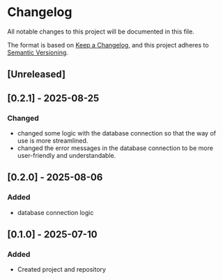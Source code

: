# Changelog

All notable changes to this project will be documented in this file.

The format is based on [Keep a Changelog](https://keepachangelog.com/en/1.0.0/),
and this project adheres to [Semantic Versioning](https://semver.org/spec/v2.0.0.html).

## [Unreleased]

## [0.2.1] - 2025-08-25

### Changed
- changed some logic with the database connection so that the way of use is more streamlined.
- changed the error messages in the database connection to be more user-friendly and understandable.

## [0.2.0] - 2025-08-06

### Added
- database connection logic


## [0.1.0] - 2025-07-10

### Added
- Created project and repository
